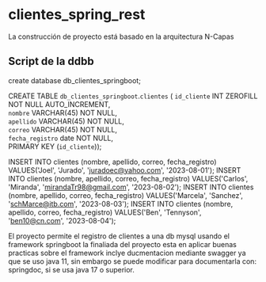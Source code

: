 # clientes_spring_rest
La construcción de proyecto está basado en la arquitectura N-Capas 


## Script de la ddbb

create database db_clientes_springboot;

CREATE TABLE `db_clientes_springboot`.`clientes` (
   `id_cliente` INT ZEROFILL NOT NULL AUTO_INCREMENT,  
   `nombre` VARCHAR(45) NOT NULL,  
   `apellido` VARCHAR(45) NOT NULL,  
   `correo` VARCHAR(45) NOT NULL,  
   `fecha_registro` date  NOT NULL,  
  PRIMARY KEY (`id_cliente`));
  
INSERT INTO clientes (nombre, apellido, correo, fecha_registro) VALUES('Joel', 'Jurado', 'juradoec@yahoo.com', '2023-08-01');
INSERT INTO clientes (nombre, apellido, correo, fecha_registro) VALUES('Carlos', 'Miranda', 'mirandaTr98@gmail.com', '2023-08-02');
INSERT INTO clientes (nombre, apellido, correo, fecha_registro) VALUES('Marcela', 'Sanchez', 'schMarce@itb.com', '2023-08-03');
INSERT INTO clientes (nombre, apellido, correo, fecha_registro) VALUES('Ben', 'Tennyson', 'ben10@cn.com', '2023-08-04');

El proyecto permite el registro de clientes a una db mysql usando el framework springboot
la finaliada del proyecto esta en aplicar buenas practicas sobre el framework
inclye ducmentacion mediante swagger ya que se uso java 11, sin embargo se puede modificar para documentarla con: springdoc, si se usa java 17 o superior.

